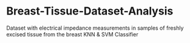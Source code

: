 # Breast-Tissue-Dataset-Analysis
Dataset with electrical impedance measurements in samples of freshly excised tissue from the breast
KNN & SVM Classifier
